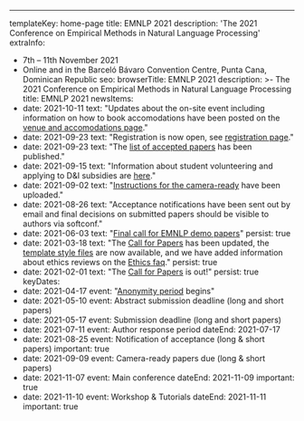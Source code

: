 ---
templateKey: home-page
title: EMNLP 2021
description: '<span class="avoid-breaks">The 2021 Conference</span> <span class="avoid-breaks">on Empirical Methods</span> <span class="avoid-breaks">in Natural Language Processing</span>'
extraInfo: 
  - 7th – 11th November 2021
  - Online and in the Barceló Bávaro Convention Centre, Punta Cana, Dominican Republic
seo:
  browserTitle: EMNLP 2021
  description: >-
    The 2021 Conference on Empirical Methods in Natural Language Processing
  title: EMNLP 2021
newsItems:
  - date: 2021-10-11
    text: "Updates about the on-site event including information on how to book accomodations have been posted on the [venue and accomodations page](/venue/)."
  - date: 2021-09-23
    text: "Registration is now open, see [registration page](/registration/)."
  - date: 2021-09-23
    text: "The [list of accepted papers](/papers/) has been published."
  - date: 2021-09-15
    text: "Information about student volunteering and applying to D&I subsidies are [here](/volunteers_and_di)."
  - date: 2021-09-02
    text: "[Instructions for the camera-ready](/call-for-papers/camera-ready) have been uploaded."
  - date: 2021-08-26
    text: "Acceptance notifications have been sent out by email and final decisions on submitted papers should be visible to authors via softconf."
  - date: 2021-06-03
    text: "[Final call for EMNLP demo papers](/call-for-papers/demos)"
    persist: true
  - date: 2021-03-18
    text: "The [Call for Papers](/call-for-papers/) has been updated, the [template style files](call-for-papers/style-and-formatting) are now available, and we have added information about ethics reviews on the [Ethics faq](/call-for-papers/ethics-faq)."
    persist: true
  - date: 2021-02-01
    text: "The [Call for Papers](/call-for-papers/) is out!"
    persist: true
keyDates:
  - date: 2021-04-17
    event: "[Anonymity period](/call-for-papers#anonymity-period) begins"
  - date: 2021-05-10
    event: Abstract submission deadline (long and short papers)
  - date: 2021-05-17
    event: Submission deadline (long and short papers)
  - date: 2021-07-11
    event: Author response period
    dateEnd: 2021-07-17
  - date: 2021-08-25
    event: Notification of acceptance (long & short papers)
    important: true
  - date: 2021-09-09
    event: Camera-ready papers due (long & short papers)
  - date: 2021-11-07
    event: Main conference
    dateEnd: 2021-11-09
    important: true
  - date: 2021-11-10
    event: Workshop & Tutorials
    dateEnd: 2021-11-11
    important: true
